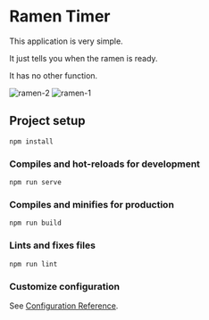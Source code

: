 # Ramen Timer

This application is very simple.

It just tells you when the ramen is ready.

It has no other function.

![ramen-2](https://user-images.githubusercontent.com/38455912/80471067-d83cc500-897d-11ea-92c5-c688d284c423.png)
![ramen-1](https://user-images.githubusercontent.com/38455912/80471022-c6f3b880-897d-11ea-9381-5159b431f15c.png)


## Project setup
```
npm install
```

### Compiles and hot-reloads for development
```
npm run serve
```

### Compiles and minifies for production
```
npm run build
```

### Lints and fixes files
```
npm run lint
```

### Customize configuration
See [Configuration Reference](https://cli.vuejs.org/config/).
